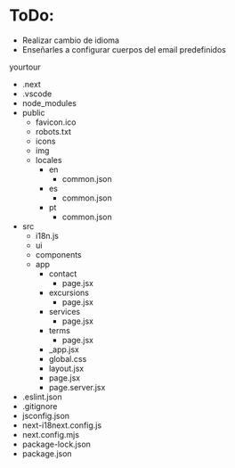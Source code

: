 # ToDo:

- Realizar cambio de idioma
- Enseñarles a configurar cuerpos del email predefinidos


yourtour
- .next
- .vscode
- node_modules
- public
  - favicon.ico
  - robots.txt
  - icons
  - img
  - locales
    - en
      - common.json
    - es
      - common.json
    - pt
      - common.json
- src
  - i18n.js
  - ui
  - components
  - app
    - contact
      - page.jsx
    - excursions
      - page.jsx
    - services
      - page.jsx
    - terms
      - page.jsx
    - _app.jsx
    - global.css
    - layout.jsx
    - page.jsx
    - page.server.jsx
- .eslint.json
- .gitignore
- jsconfig.json
- next-i18next.config.js
- next.config.mjs
- package-lock.json
- package.json